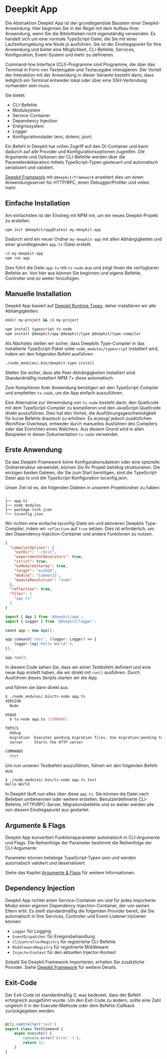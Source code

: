 # Deepkit App

Die Abstraktion Deepkit App ist der grundlegendste Baustein einer Deepkit-Anwendung. Hier beginnen Sie in der Regel mit dem Aufbau Ihrer Anwendung, wenn Sie die Bibliotheken nicht eigenständig verwenden.
Es handelt sich um eine normale TypeScript-Datei, die Sie mit einer Laufzeitumgebung wie Node.js ausführen. Sie ist der Einstiegspunkt für Ihre Anwendung und bietet eine Möglichkeit, CLI-Befehle, Services,
Konfiguration, Event-System und mehr zu definieren.

Command-line Interface (CLI)-Programme sind Programme, die über das Terminal in Form von Texteingabe und Textausgabe interagieren. Der Vorteil der Interaktion mit der Anwendung in
dieser Variante besteht darin, dass lediglich ein Terminal entweder lokal oder über eine SSH-Verbindung vorhanden sein muss.

Sie bietet:

- CLI-Befehle
- Modulsystem
- Service-Container
- Dependency Injection
- Ereignissystem
- Logger
- Konfigurationslader (env, dotenv, json)

Ein Befehl in Deepkit hat vollen Zugriff auf den DI-Container und kann dadurch auf alle Provider und Konfigurationsoptionen zugreifen. Die Argumente und Optionen der CLI-Befehle werden über die
Parameterdeklaration mittels TypeScript-Typen gesteuert und automatisch serialisiert und validiert.

[Deepkit Framework](./framework.md) mit `@deepkit/framework` erweitert dies um einen Anwendungsserver für HTTP/RPC, einen Debugger/Profiler und vieles mehr.

## Einfache Installation

Am einfachsten ist der Einstieg mit NPM init, um ein neues Deepkit-Projekt zu erstellen.

```shell
npm init @deepkit/app@latest my-deepkit-app
````

Dadurch wird ein neuer Ordner `my-deepkit-app` mit allen Abhängigkeiten und einer grundlegenden `app.ts`-Datei erstellt.

```sh
cd my-deepkit-app
npm run app
````

Dies führt die Datei `app.ts` mit `ts-node` aus und zeigt Ihnen die verfügbaren Befehle an. Von hier aus können Sie beginnen und eigene Befehle, Controller und so weiter hinzufügen.

## Manuelle Installation

Deepkit App basiert auf [Deepkit Runtime Types](./runtime-types.md), daher installieren wir alle Abhängigkeiten:

```bash
mkdir my-project && cd my-project

npm install typescript ts-node 
npm install @deepkit/app @deepkit/type @deepkit/type-compiler
```

Als Nächstes stellen wir sicher, dass Deepkits Type-Compiler in das installierte TypeScript-Paket unter `node_modules/typescript` installiert wird, indem wir den folgenden Befehl ausführen:

```sh
./node_modules/.bin/deepkit-type-install
```

Stellen Sie sicher, dass alle Peer-Abhängigkeiten installiert sind. Standardmäßig installiert NPM 7+ diese automatisch.

Zum Kompilieren Ihrer Anwendung benötigen wir den TypeScript-Compiler und empfehlen `ts-node`, um die App einfach auszuführen.

Eine Alternative zur Verwendung von `ts-node` besteht darin, den Quellcode mit dem TypeScript-Compiler zu kompilieren und den JavaScript-Quellcode direkt auszuführen. Dies hat den Vorteil, die Ausführungsgeschwindigkeit für kurze Befehle drastisch zu erhöhen. Es erzeugt jedoch zusätzlichen Workflow-Overhead, entweder durch manuelles Ausführen des Compilers oder das Einrichten eines Watchers. Aus diesem Grund wird in allen Beispielen in dieser Dokumentation `ts-node` verwendet.

## Erste Anwendung

Da das Deepkit-Framework keine Konfigurationsdateien oder eine spezielle Ordnerstruktur verwendet, können Sie Ihr Projekt beliebig strukturieren. Die einzigen beiden Dateien, die Sie zum
Start benötigen, sind die TypeScript-Datei app.ts und die TypeScript-Konfiguration tsconfig.json.

Unser Ziel ist es, die folgenden Dateien in unserem Projektordner zu haben:

```
.
├── app.ts
├── node_modules
├── package-lock.json
└── tsconfig.json
```

Wir richten eine einfache tsconfig-Datei ein und aktivieren Deepkits Type-Compiler, indem wir `reflection` auf `true` setzen.
Dies ist erforderlich, um den Dependency-Injection-Container und andere Funktionen zu nutzen.

```json title=tsconfig.json
{
  "compilerOptions": {
    "outDir": "./dist",
    "experimentalDecorators": true,
    "strict": true,
    "esModuleInterop": true,
    "target": "es2020",
    "module": "CommonJS",
    "moduleResolution": "node"
  },
  "reflection": true,
  "files": [
    "app.ts"
  ]
}
```

```typescript title=app.ts
import { App } from '@deepkit/app';
import { Logger } from '@deepkit/logger';

const app = new App();

app.command('test', (logger: Logger) => {
    logger.log('Hello World!');
});

app.run();
```

In diesem Code sehen Sie, dass wir einen Testbefehl definiert und eine neue App erstellt haben, die wir direkt mit `run()` ausführen. Durch Ausführen dieses Skripts starten wir die App.

und führen sie dann direkt aus.

```sh
$ ./node_modules/.bin/ts-node app.ts
VERSION
  Node

USAGE
  $ ts-node app.ts [COMMAND]

TOPICS
  debug
  migration  Executes pending migration files. Use migration:pending to see which are pending.
  server     Starts the HTTP server

COMMANDS
  test
```

Um nun unseren Testbefehl auszuführen, führen wir den folgenden Befehl aus.

```sh
$ ./node_modules/.bin/ts-node app.ts test
Hello World
```

In Deepkit läuft nun alles über diese `app.ts`. Sie können die Datei nach Belieben umbenennen oder weitere erstellen. Benutzerdefinierte CLI-Befehle, HTTP/RPC-Server, Migrationsbefehle und so weiter werden alle
von diesem Einstiegspunkt aus gestartet.

## Argumente & Flags

Deepkit App konvertiert Funktionsparameter automatisch in CLI-Argumente und Flags. Die Reihenfolge der Parameter bestimmt die Reihenfolge der CLI-Argumente

Parameter können beliebige TypeScript-Typen sein und werden automatisch validiert und deserialisiert.

Siehe das Kapitel [Argumente & Flags](./app/arguments.md) für weitere Informationen.

## Dependency Injection

Deepkit App richtet einen Service-Container ein und für jedes importierte Modul einen eigenen Dependency-Injection-Container, der von seinen Eltern erbt.
Es stellt standardmäßig die folgenden Provider bereit, die Sie automatisch in Ihre Services, Controller und Event-Listener injizieren können:

- `Logger` für Logging
- `EventDispatcher` für Ereignisbehandlung
- `CliControllerRegistry` für registrierte CLI-Befehle
- `MiddlewareRegistry` für registrierte Middleware
- `InjectorContext` für den aktuellen Injector-Kontext

Sobald Sie Deepkit Framework importieren, erhalten Sie zusätzliche Provider. Siehe [Deepkit Framework](./framework.md) für weitere Details.

## Exit-Code

Der Exit-Code ist standardmäßig 0, was bedeutet, dass der Befehl erfolgreich ausgeführt wurde. Um den Exit-Code zu ändern, sollte eine Zahl ungleich 0 in der Execute-Methode oder dem Befehls-Callback zurückgegeben werden.

```typescript

@cli.controller('test')
export class TestCommand {
    async execute() {
        console.error('Error :(');
        return 12;
    }
}
```
